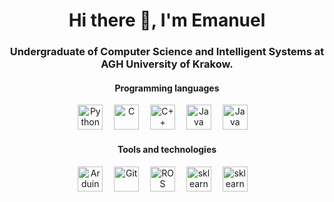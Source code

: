 <h1 align="center">Hi there 👋, I'm Emanuel</h1>

<h3 align="center">Undergraduate of Computer Science and Intelligent Systems at <b>AGH University of Krakow</b>.</h3>

<h4 align="center">Programming languages</h4>

<div align="center">
  <img src="https://cdn.jsdelivr.net/gh/devicons/devicon/icons/python/python-original.svg" height="40" alt="Python"  />
  <img width="10" />
  <img src="https://skillicons.dev/icons?i=c" height="40" alt="C"  />
  <img width="10" />
  <img src="https://skillicons.dev/icons?i=cpp" height="40" alt="C++"  />
  <img width="10" />
  <img src="https://skillicons.dev/icons?i=java" height="40" alt="Java"  />
  <img width="10" />
  <img src="https://skillicons.dev/icons?i=cs" height="40" alt="Java"  />
  <img width="10" />
</div>

<h4 align="center">Tools and technologies</h4>

<div align="center">
  <img src="https://skillicons.dev/icons?i=arduino" height="40" alt="Arduino"  />
  <img width="10" />
  <img src="https://skillicons.dev/icons?i=git" height="40" alt="Git"  />
  <img width="10" />
  <img src="https://skillicons.dev/icons?i=ros" height="40" alt="ROS"  />
  <img width="10" />
  <img src="https://skillicons.dev/icons?i=sklearn" height="40" alt="sklearn"  />
  <img width="10" />
  <img src="https://skillicons.dev/icons?i=tensorflow" height="40" alt="sklearn"  />
  <img width="10" />
</div>
